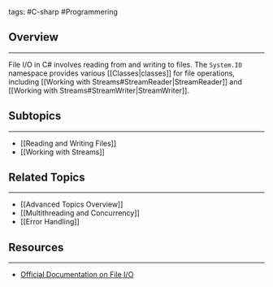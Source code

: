 tags: #C-sharp #Programmering

## Overview 
---
File I/O in C# involves reading from and writing to files. 
The `System.IO` namespace provides various [[Classes|classes]] for file operations, including [[Working with Streams#StreamReader|StreamReader]] and [[Working with Streams#StreamWriter|StreamWriter]].
## Subtopics
---
- [[Reading and Writing Files]] 
- [[Working with Streams]]

## Related Topics
---
- [[Advanced Topics Overview]] 
- [[Multithreading and Concurrency]] 
- [[Error Handling]]

## Resources
---
- [Official Documentation on File I/O](https://docs.microsoft.com/en-us/dotnet/csharp/programming-guide/file-system/) 